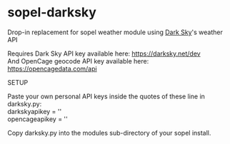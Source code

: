 # sopel-darksky
Drop-in replacement for sopel weather module using [Dark Sky](https://darksky.net/)'s weather API

Requires Dark Sky API key available here: https://darksky.net/dev \
And OpenCage geocode API key available here: https://opencagedata.com/api

SETUP

Paste your own personal API keys inside the quotes of these line in darksky.py: \
darkskyapikey = '' \
opencageapikey = ''

Copy darksky.py into the modules sub-directory of your sopel install.
